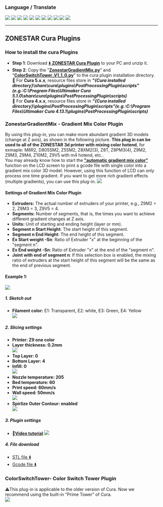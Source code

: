 ### Language / Translate
[![](../../lanpic/ES.png)](https://github-com.translate.goog/ZONESTAR3D/Slicing-Guide/tree/master/cura?_x_tr_sl=en&_x_tr_tl=es)
[![](../../lanpic/PT.png)](https://github-com.translate.goog/ZONESTAR3D/Slicing-Guide/tree/master/cura?_x_tr_sl=en&_x_tr_tl=pt)
[![](../../lanpic/FR.png)](https://github-com.translate.goog/ZONESTAR3D/Slicing-Guide/tree/master/cura?_x_tr_sl=en&_x_tr_tl=fr)
[![](../../lanpic/RU.png)](https://github-com.translate.goog/ZONESTAR3D/Slicing-Guide/tree/master/cura?_x_tr_sl=en&_x_tr_tl=ru)
[![](../../lanpic/IT.png)](https://github-com.translate.goog/ZONESTAR3D/Slicing-Guide/tree/master/cura?_x_tr_sl=en&_x_tr_tl=it)
[![](../../lanpic/DE.png)](https://github-com.translate.goog/ZONESTAR3D/Slicing-Guide/tree/master/cura?_x_tr_sl=en&_x_tr_tl=de)
[![](../../lanpic/PL.png)](https://github-com.translate.goog/ZONESTAR3D/Slicing-Guide/tree/master/cura?_x_tr_sl=en&_x_tr_tl=pl)
[![](../../lanpic/KR.png)](https://github-com.translate.goog/ZONESTAR3D/Slicing-Guide/tree/master/cura?_x_tr_sl=en&_x_tr_tl=ko)
[![](../../lanpic/JP.png)](https://github-com.translate.goog/ZONESTAR3D/Slicing-Guide/tree/master/cura?_x_tr_sl=en&_x_tr_tl=ja)
[![](../../lanpic/SA.png)](https://github-com.translate.goog/ZONESTAR3D/Slicing-Guide/tree/master/cura?_x_tr_sl=en&_x_tr_tl=ar)
[![](../../lanpic/CN.png)](https://github-com.translate.goog/ZONESTAR3D/Slicing-Guide/tree/master/cura?_x_tr_sl=en&_x_tr_tl=zh-CN)

-----
## ZONESTAR Cura Plugins
### How to install the cura Plugins
- **Step 1**: Download [:arrow_down: **ZONESTAR Cura Plugin**](./ZONESTAR_Cura_plugin.zip) to your PC and unzip it.
- **Step 2**: Copy the "[**ZonestarGradientMix.py**](./ZonestarGradientMix.py)" and "[**ColorSwitchTower_V1_1_0.py**](./ColorSwitchTower_V1_1_0.py)" to the cura plugin installation directory.    
:pushpin: For **Cura 5.x.x**, resource files store in ***"{Cura installed directory}\share\cura\plugins\PostProcessingPlugin\scripts"(e.g.:C:\Program Files\Ultimaker Cura 5.1.0\share\cura\plugins\PostProcessingPlugin\scripts)***         
:pushpin: For **Cura 4.x.x**, resource files store in ***"{Cura installed directory}\plugins\PostProcessingPlugin\scripts"(e.g.:C:\Program Files\Ultimaker Cura 4.13.1\plugins\PostProcessingPlugin\scripts)***  

### ZonestarGradientMix - Gradient Mix Color Plugin 
By using this plug-in, you can make more abundant gradient 3D models (change at Z axis), as shown in the following picture. **This plug in can be used to all of the ZONESTAR 3d printer with mixing color hotend**, for exmaple: M8R2, D805SM2, Z5SM2, Z8XM2(3), Z8T, Z8PM3(4), Z9M2, Z9M3, Z9M4, Z10M2, Z9V5 with m4 hotend, etc..   
You may already know how to start the [**"automatic gradient mix color"**]() function on the LCD screen to print a gcode file with single color into a gradient mix color 3D model. However, using this function of LCD can only process one time gradient. If you want to get more rich gradient effects (multiple gradients), you can use this plug-in.
![](gradient3dmodel.jpg)
#### Settings of Gradient Mix Color Plugin
- **Extruders:** The actual number of extruders of your printer, e.g., Z9M2 = 2, Z9M3 = 3, Z9V5 = 4.
- **Segments:** Number of segments, that is, the times you want to achieve different gradient changes at Z axis.
- **Units:** Unit of starting and ending height (layer or mm).
- **Segment n Start Height**: The start height of this segment.
- **Segment n End Height**: The end height of this segment.
- **Ex Start weight -Sn**: Ratio of Extruder "x" at the beginning of the "segment n".
- **Ex End weight -Sn**: Ratio of Extruder "x" at the end of the "segment n".
- **Joint with end of segment n**: If this selection box is enabled, the mixing ratio of extruders at the start height of this segment will be the same as the end of previous segment.

#### Example 1: 
![](./M4_Vase.jpg)
##### 1. Sketch out
  - **Filament color:** E1: Transparent, E2: white, E3: Green, E4: Yellow    
  ![](./plan.jpg)
##### 2. Slicing settings
  - **Printer: Z9 one color**   
  - **Layer thickness: 0.2mm**   
  ![](./slicingsettings0.jpg)  
  - **Top Layer: 0**   
  - **Bottom Layer: 4** 
  - **Infill: 0**    
  ![](./slicingsettings1.jpg)   
  - **Nozzle temperature: 205**   
  - **Bed temperature: 60** 
  - **Print speed: 60mm/s**   
  - **Wall speed: 50mm/s**    
  ![](./slicingsettings2.jpg)    
  - **Spirlize Outer  Contour: enabled**   
  ![](./slicingsettings3.jpg)    
##### 3. Plugin settings 
  - :movie_camera:[**Video tutorial**](./plugin_setting.gif)
  ![](./plugin_settings.jpg)    
##### 4. File download 
- [STL file :arrow_down:](./Vase0.zip) 
- [Gcode file :arrow_down:](./M4_Vase.zip)

### ColorSwitchTower- Color Switch Tower Plugin
:warning:This plug-in is applicable to the older version of Cura. Now we recommend using the built-in "Prime Tower" of Cura.  
![](./PrimerTower.jpg)
